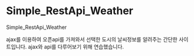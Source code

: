 # Simple_RestApi_Weather
Simple_RestApi_Weather

ajax를 이용하여 오픈api를 가져와서
선택한 도시의 날씨정보를 알려주는 간단한 사이트입니다.
ajax와 api를 다루어보기 위해 연습했습니다.
